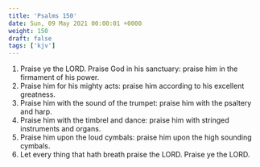 ```yaml
---
title: 'Psalms 150'
date: Sun, 09 May 2021 00:00:01 +0000
weight: 150
draft: false
tags: ['kjv'] 
---
```


1. Praise ye the LORD. Praise God in his sanctuary: praise him in the firmament of his power.
2. Praise him for his mighty acts: praise him according to his excellent greatness.
3. Praise him with the sound of the trumpet: praise him with the psaltery and harp.
4. Praise him with the timbrel and dance: praise him with stringed instruments and organs.
5. Praise him upon the loud cymbals: praise him upon the high sounding cymbals.
6. Let every thing that hath breath praise the LORD. Praise ye the LORD.
